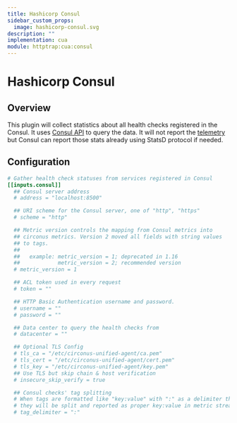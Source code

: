 ```yaml
---
title: Hashicorp Consul
sidebar_custom_props:
  image: hashicorp-consul.svg
description: ""
implementation: cua
module: httptrap:cua:consul
---
```


# Hashicorp Consul

## Overview

This plugin will collect statistics about all health checks registered in the Consul. It uses [Consul API](https://www.consul.io/docs/agent/http/health.html#health_state) to query the data. It will not report the [telemetry](https://www.consul.io/docs/agent/telemetry.html) but Consul can report those stats already using StatsD protocol if needed.

## Configuration

```toml
# Gather health check statuses from services registered in Consul
[[inputs.consul]]
  ## Consul server address
  # address = "localhost:8500"

  ## URI scheme for the Consul server, one of "http", "https"
  # scheme = "http"

  ## Metric version controls the mapping from Consul metrics into
  ## circonus metrics. Version 2 moved all fields with string values
  ## to tags.
  ##
  ##   example: metric_version = 1; deprecated in 1.16
  ##            metric_version = 2; recommended version
  # metric_version = 1

  ## ACL token used in every request
  # token = ""

  ## HTTP Basic Authentication username and password.
  # username = ""
  # password = ""

  ## Data center to query the health checks from
  # datacenter = ""

  ## Optional TLS Config
  # tls_ca = "/etc/circonus-unified-agent/ca.pem"
  # tls_cert = "/etc/circonus-unified-agent/cert.pem"
  # tls_key = "/etc/circonus-unified-agent/key.pem"
  ## Use TLS but skip chain & host verification
  # insecure_skip_verify = true

  ## Consul checks' tag splitting
  # When tags are formatted like "key:value" with ":" as a delimiter then
  # they will be split and reported as proper key:value in metric streams
  # tag_delimiter = ":"
```
